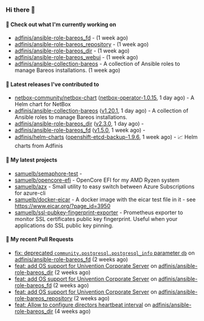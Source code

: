 ### Hi there 👋

#### 👷 Check out what I'm currently working on

- [adfinis/ansible-role-bareos_fd](https://github.com/adfinis/ansible-role-bareos_fd) -  (1 week ago)
- [adfinis/ansible-role-bareos_repository](https://github.com/adfinis/ansible-role-bareos_repository) -  (1 week ago)
- [adfinis/ansible-role-bareos_dir](https://github.com/adfinis/ansible-role-bareos_dir) -  (1 week ago)
- [adfinis/ansible-role-bareos_webui](https://github.com/adfinis/ansible-role-bareos_webui) -  (1 week ago)
- [adfinis/ansible-collection-bareos](https://github.com/adfinis/ansible-collection-bareos) - A collection of Ansible roles to manage Bareos installations. (1 week ago)

#### 🔭 Latest releases I've contributed to

- [netbox-community/netbox-chart](https://github.com/netbox-community/netbox-chart) ([netbox-operator-1.0.15](https://github.com/netbox-community/netbox-chart/releases/tag/netbox-operator-1.0.15), 1 day ago) - A Helm chart for NetBox
- [adfinis/ansible-collection-bareos](https://github.com/adfinis/ansible-collection-bareos) ([v1.20.1](https://github.com/adfinis/ansible-collection-bareos/releases/tag/v1.20.1), 1 day ago) - A collection of Ansible roles to manage Bareos installations.
- [adfinis/ansible-role-bareos_dir](https://github.com/adfinis/ansible-role-bareos_dir) ([v2.3.0](https://github.com/adfinis/ansible-role-bareos_dir/releases/tag/v2.3.0), 1 day ago) - 
- [adfinis/ansible-role-bareos_fd](https://github.com/adfinis/ansible-role-bareos_fd) ([v1.5.0](https://github.com/adfinis/ansible-role-bareos_fd/releases/tag/v1.5.0), 1 week ago) - 
- [adfinis/helm-charts](https://github.com/adfinis/helm-charts) ([openshift-etcd-backup-1.9.6](https://github.com/adfinis/helm-charts/releases/tag/openshift-etcd-backup-1.9.6), 1 week ago) - 📈 Helm charts from Adfinis

#### 🌱 My latest projects

- [samuelb/semaphore-test](https://github.com/samuelb/semaphore-test) - 
- [samuelb/opencore-efi](https://github.com/samuelb/opencore-efi) - OpenCore EFI for my AMD Ryzen system
- [samuelb/azx](https://github.com/samuelb/azx) - Small utility to easy switch between Azure Subscriptions for azure-cli
- [samuelb/docker-eicar](https://github.com/samuelb/docker-eicar) - A docker image with the eicar test file in it - see https://www.eicar.org/?page_id=3950
- [samuelb/ssl-pubkey-fingerprint-exporter](https://github.com/samuelb/ssl-pubkey-fingerprint-exporter) - Prometheus exporter to monitor SSL certificates public key fingerprint. Useful when your applications do SSL public key pinning. 

#### 🔨 My recent Pull Requests

- [fix: deprecated `community.postgresql.postgresql_info` parameter `db`](https://github.com/adfinis/ansible-role-bareos_fd/pull/35) on [adfinis/ansible-role-bareos_fd](https://github.com/adfinis/ansible-role-bareos_fd) (2 weeks ago)
- [feat: add OS support for Univention Corporate Server](https://github.com/adfinis/ansible-role-bareos_dir/pull/27) on [adfinis/ansible-role-bareos_dir](https://github.com/adfinis/ansible-role-bareos_dir) (2 weeks ago)
- [feat: add OS support for Univention Corporate Server](https://github.com/adfinis/ansible-role-bareos_fd/pull/34) on [adfinis/ansible-role-bareos_fd](https://github.com/adfinis/ansible-role-bareos_fd) (2 weeks ago)
- [feat: add OS support for Univention Corporate Server](https://github.com/adfinis/ansible-role-bareos_repository/pull/20) on [adfinis/ansible-role-bareos_repository](https://github.com/adfinis/ansible-role-bareos_repository) (2 weeks ago)
- [feat: Allow to configure directors heartbeat interval](https://github.com/adfinis/ansible-role-bareos_dir/pull/26) on [adfinis/ansible-role-bareos_dir](https://github.com/adfinis/ansible-role-bareos_dir) (4 weeks ago)
